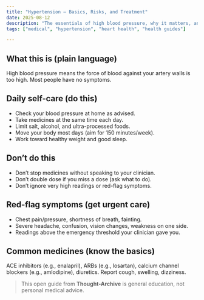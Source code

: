 ```yaml
---
title: "Hypertension — Basics, Risks, and Treatment"
date: 2025-08-12
description: "The essentials of high blood pressure, why it matters, and how to manage it."
tags: ["medical", "hypertension", "heart health", "health guides"]

---
```


## What this is (plain language)
High blood pressure means the force of blood against your artery walls is too high. Most people have no symptoms.

## Daily self-care (do this)
- Check your blood pressure at home as advised.
- Take medicines at the same time each day.
- Limit salt, alcohol, and ultra-processed foods.
- Move your body most days (aim for 150 minutes/week).
- Work toward healthy weight and good sleep.

## Don’t do this
- Don’t stop medicines without speaking to your clinician.
- Don’t double dose if you miss a dose (ask what to do).
- Don’t ignore very high readings or red-flag symptoms.

## Red-flag symptoms (get urgent care)
- Chest pain/pressure, shortness of breath, fainting.
- Severe headache, confusion, vision changes, weakness on one side.
- Readings above the emergency threshold your clinician gave you.

## Common medicines (know the basics)
ACE inhibitors (e.g., enalapril), ARBs (e.g., losartan), calcium channel blockers (e.g., amlodipine), diuretics. Report cough, swelling, dizziness.

> This open guide from **Thought-Archive** is general education, not personal medical advice.

